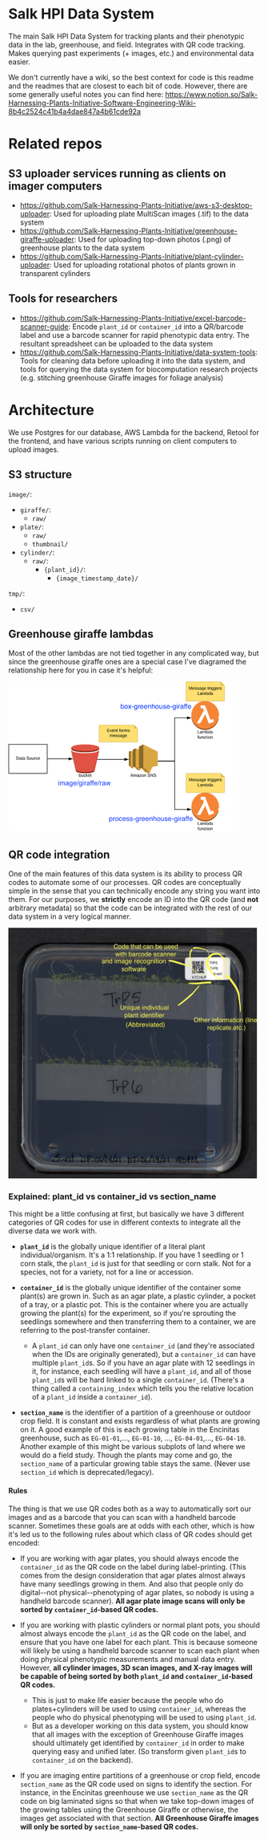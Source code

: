 # Salk HPI Data System
The main Salk HPI Data System for tracking plants and their phenotypic data in the lab, greenhouse, and field. Integrates with QR code tracking. Makes querying past experiments (+ images, etc.) and environmental data easier.

We don't currently have a wiki, so the best context for code is this readme and the readmes that are closest to each bit of code. However, there are some generally useful notes you can find here: https://www.notion.so/Salk-Harnessing-Plants-Initiative-Software-Engineering-Wiki-8b4c2524c41b4a4dae847a4b61cde92a

# Related repos

## S3 uploader services running as clients on imager computers
* https://github.com/Salk-Harnessing-Plants-Initiative/aws-s3-desktop-uploader: Used for uploading plate MultiScan images (.tif) to the data system
* https://github.com/Salk-Harnessing-Plants-Initiative/greenhouse-giraffe-uploader: Used for uploading top-down photos (.png) of greenhouse plants to the data system
* https://github.com/Salk-Harnessing-Plants-Initiative/plant-cylinder-uploader: Used for uploading rotational photos of plants grown in transparent cylinders

## Tools for researchers
* https://github.com/Salk-Harnessing-Plants-Initiative/excel-barcode-scanner-guide: Encode `plant_id` or `container_id` into a QR/barcode label and use a barcode scanner for rapid phenotypic data entry. The resultant spreadsheet can be uploaded to the data system
* https://github.com/Salk-Harnessing-Plants-Initiative/data-system-tools: Tools for cleaning data before uploading it into the data system, and tools for querying the data system for biocomputation research projects (e.g. stitching greenhouse Giraffe images for foliage analysis)

# Architecture
We use Postgres for our database, AWS Lambda for the backend, Retool for the frontend, and have various scripts running on client computers to upload images.


## S3 structure
`image/`:
* `giraffe/`:
	* `raw/`
* `plate/`:
	* `raw/`
	* `thumbnail/`
* `cylinder/`:
	* `raw/`:
		* `{plant_id}/`:
			* `{image_timestamp_date}/`

`tmp/`:
* `csv/`

## Greenhouse giraffe lambdas
Most of the other lambdas are not tied together in any complicated way, but since the greenhouse giraffe ones are a special case I've diagramed the relationship here for you in case it's helpful:


<img src="./doc/greenhouse_giraffe_lambdas.png" height="300"> 


## QR code integration
One of the main features of this data system is its ability to process QR codes to automate some of our processes. QR codes are conceptually simple in the sense that you can technically encode any string you want into them. For our purposes, we **strictly** encode an ID into the QR code (and **not** arbitrary metadata) so that the code can be integrated with the rest of our data system in a very logical manner. 


<img src="./doc/plate_barcode_example.jpg" height="500"> 

### Explained: plant_id vs container_id vs section_name
This might be a little confusing at first, but basically we have 3 different categories of QR codes for use in different contexts to integrate all the diverse data we work with.

* **`plant_id`** is the globally unique identifier of a literal plant individual/organism. It's a 1:1 relationship. If you have 1 seedling or 1 corn stalk, the `plant_id` is just for that seedling or corn stalk. Not for a species, not for a variety, not for a line or accession.

* **`container_id`** is the globally unique identifier of the container some plant(s) are grown in. Such as an agar plate, a plastic cylinder, a pocket of a tray, or a plastic pot. This is the container where you are actually growing the plant(s) for the experiment, so if you're sprouting the seedlings somewhere and then transferring them to a container, we are referring to the post-transfer container. 
	* A `plant_id` can only have one `container_id` (and they're associated when the IDs are originally generated), but a `container_id` can have multiple `plant_id`s. So if you have an agar plate with 12 seedlings in it, for instance, each seedling will have a `plant_id`, and all of those `plant_id`s will be hard linked to a single `container_id`. (There's a thing called a `containing_index` which tells you the relative location of a `plant_id` inside a `container_id`).

* **`section_name`** is the identifier of a partition of a greenhouse or outdoor crop field. It is constant and exists regardless of what plants are growing on it. A good example of this is each growing table in the Encinitas greenhouse, such as `EG-01-01`,..., `EG-01-10`, ..., `EG-04-01`,..., `EG-04-10`. Another example of this might be various subplots of land where we would do a field study. Though the plants may come and go, the `section_name` of a particular growing table stays the same. (Never use `section_id` which is deprecated/legacy).

#### Rules

The thing is that we use QR codes both as a way to automatically sort our images and as a barcode that you can scan with a handheld barcode scanner. Sometimes these goals are at odds with each other, which is how it's led us to the following rules about which class of QR codes should get encoded: 

* If you are working with agar plates, you should always encode the `container_id` as the QR code on the label during label-printing. (This comes from the design consideration that agar plates almost always have many seedlings growing in them. And also that people only do digital--not physical--phenotyping of agar plates, so nobody is using a handheld barcode scanner). **All agar plate image scans will only be sorted by `container_id`-based QR codes.** 

* If you are working with plastic cylinders or normal plant pots, you should almost always encode the `plant_id` as the QR code on the label, and ensure that you have one label for each plant. This is because someone will likely be using a handheld barcode scanner to scan each plant when doing physical phenotypic measurements and manual data entry. However, **all cylinder images, 3D scan images, and X-ray images will be capable of being sorted by both `plant_id` and `container_id`-based QR codes.** 
	* This is just to make life easier because the people who do plates+cylinders will be used to using `container_id`, whereas the people who do physical phenotyping will be used to using `plant_id`.
	* But as a developer working on this data system, you should know that all images with the exception of Greenhouse Giraffe images should ultimately get identified by `container_id` in order to make querying easy and unified later. (So transform given `plant_id`s to `container_id` on the backend). 

* If you are imaging entire partitions of a greenhouse or crop field, encode `section_name` as the QR code used on signs to identify the section. For instance, in the Encinitas greenhouse we use `section_name` as the QR code on big laminated signs so that when we take top-down images of the growing tables using the Greenhouse Giraffe or otherwise, the images get associated with that section. **All Greenhouse Giraffe images will only be sorted by `section_name`-based QR codes.** 




